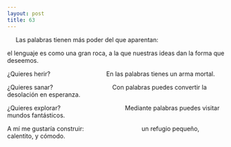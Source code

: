 ```yaml
---
layout: post
title: 63
---
```


     Las palabras tienen más poder del que aparentan: 
     
el lenguaje es como una gran roca, a la que nuestras ideas dan la forma que deseemos. 

¿Quieres herir?                                 En las palabras tienes un arma mortal.

¿Quieres sanar?                                   Con palabras puedes convertir la desolación en esperanza. 

¿Quieres explorar?                                      Mediante palabras puedes visitar mundos fantásticos.

A mí me gustaría construir:                                  un refugio pequeño, calentito, y cómodo.
